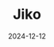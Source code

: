 ---  
layout: startup_page  
title: "Jiko"  
id: "jiko.com"  
permalink: "/jikojiko.com12122024/"  
website: "https://www.jiko.com/"  
funding_round: "Series C"  
funding_amount: "$29M"  
investors: "Upfront Ventures, Airbus Ventures, Red River West, Radicle Impact"  
about: "Jiko is a technology platform and bank providing seamless access to U.S. Treasury bills. Its core offering, Jiko Pockets, allows clients to programmatically buy and sell T-bills 24/7, offering a safer alternative to traditional investment methods. This is achieved through an integrated digital trading desk, banking charter, and cloud-based infrastructure."  
markets: "Fintech, Banking, Financial Services, Trading Platform"  
hq: "San Francisco, California, United States"  
founded_year: "2016"  
linkedin: "https://www.linkedin.com/company/teamjiko"  
twitter: "https://twitter.com/teamjiko"  
instagram: ""  
facebook: "https://www.facebook.com/myjiko"  
crunchbase: "https://www.crunchbase.com/organization/jiko"  
pitchbook: "https://pitchbook.com/profiles/company/166491-01"  

date_display: "12-Dec-2024"  
date: "2024-12-12"

# SEO Optimization  
meta_title: "Jiko - Series C Funding ($29M)"  
meta_description: "Jiko, Jiko is a technology platform and bank providing seamless access to U.S. Treasury bills. Its core offering, Jiko Pockets, allows clients to programmat..."  
meta_keywords: "Jiko, Fintech, Banking, Financial Services, Trading Platform, Series C funding"  
canonical_url: "https://startup.projectstartups.com/jikojiko.com12122024/"  
---